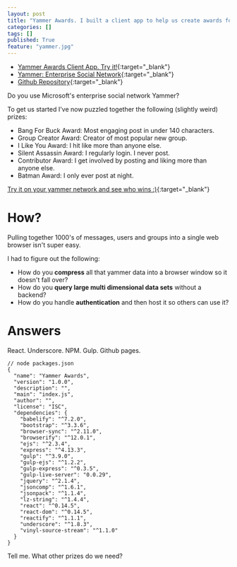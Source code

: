 ```yaml
---
layout: post
title: "Yammer Awards. I built a client app to help us create awards for people who use Yammer in weird and wonderful ways."
categories: []
tags: []
published: True
feature: "yammer.jpg"
---
```


- [Yammer Awards Client App. Try it!](http://kahneraja.com/YammerAwards/dist){:target="_blank"}
- [Yammer: Enterprise Social Network](http://www.yammer.com){:target="_blank"}
- [Github Repository](https://github.com/kahneraja/YammerAwards){:target="_blank"}

Do you use Microsoft's enterprise social network Yammer?

To get us started I've now puzzled together the following (slightly weird) prizes:

- Bang For Buck Award: Most engaging post in under 140 characters.
- Group Creator Award: Creator of most popular new group.
- I Like You Award: I hit like more than anyone else.
- Silent Assassin Award: I regularly login. I never post.
- Contributor Award: I get involved by posting and liking more than anyone else.
- Batman Award: I only ever post at night.

[Try it on your yammer network and see who wins :)](http://kahneraja.com/YammerAwards/dist){:target="_blank"}

# How?

Pulling together 1000's of messages, users and groups into a single web browser isn't super easy.

I had to figure out the following:

- How do you **compress** all that yammer data into a browser window so it doesn't fall over?
- How do you **query large multi dimensional data sets** without a backend?
- How do you handle **authentication** and then host it so others can use it?

# Answers

React. Underscore. NPM. Gulp. Github pages.

	// node packages.json
	{
	  "name": "Yammer Awards",
	  "version": "1.0.0",
	  "description": "",
	  "main": "index.js",
	  "author": "",
	  "license": "ISC",
	  "dependencies": {
	    "babelify": "^7.2.0",
	    "bootstrap": "^3.3.6",
	    "browser-sync": "^2.11.0",
	    "browserify": "^12.0.1",
	    "ejs": "^2.3.4",
	    "express": "^4.13.3",
	    "gulp": "^3.9.0",
	    "gulp-ejs": "^1.2.2",
	    "gulp-express": "^0.3.5",
	    "gulp-live-server": "0.0.29",
	    "jquery": "^2.1.4",
	    "jsoncomp": "^1.6.1",
	    "jsonpack": "^1.1.4",
	    "lz-string": "^1.4.4",
	    "react": "^0.14.5",
	    "react-dom": "^0.14.5",
	    "reactify": "^1.1.1",
	    "underscore": "^1.8.3",
	    "vinyl-source-stream": "^1.1.0"
	  }
	}

Tell me. What other prizes do we need?
